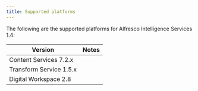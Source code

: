 ```yaml
---
title: Supported platforms
---
```


The following are the supported platforms for Alfresco Intelligence Services 1.4:

| Version | Notes |
| ------- | ----- |
| Content Services 7.2.x | |
| Transform Service 1.5.x | |
| Digital Workspace 2.8 | |
